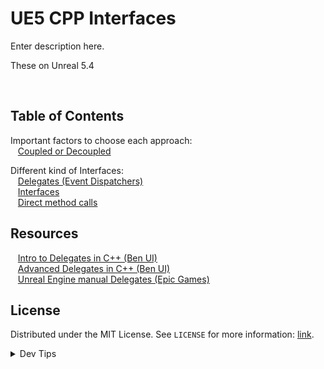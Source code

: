 # UE5 CPP Interfaces


<!-- OVERVIEW -->
Enter description here.

These on Unreal 5.4

<br>

<!-- TOC -->
## Table of Contents

Important factors to choose each approach: <br>
<kbd></kbd> &nbsp;&nbsp; [Coupled or Decoupled](coupledDecoupled/README.md) <br>

Different kind of Interfaces:<br>
<kbd></kbd> &nbsp;&nbsp; [Delegates (Event Dispatchers)](delegates/README.md) <br>
<kbd></kbd> &nbsp;&nbsp; [Interfaces](interfaces/README.md) <br>
<kbd></kbd> &nbsp;&nbsp; [Direct method calls](directMethodCalls/README.md) <br>

<!-- Resources -->
## Resources

<kbd></kbd> &nbsp;&nbsp; [Intro to Delegates in C++ (Ben UI)](https://benui.ca/unreal/delegates-intro/) <br>
<kbd></kbd> &nbsp;&nbsp; [Advanced Delegates in C++ (Ben UI)](https://benui.ca/unreal/delegates-advanced/) <br>
<kbd></kbd> &nbsp;&nbsp; [Unreal Engine manual Delegates (Epic Games)](https://dev.epicgames.com/documentation/en-us/unreal-engine/delegates-and-lamba-functions-in-unreal-engine?application_version=5.3) <br>

<!-- LICENSE -->
## License
Distributed under the MIT License. See `LICENSE` for more information: [link](LICENSE).

</details>
<details><summary>Dev Tips</summary>
make git m="add commit message "
</details>
